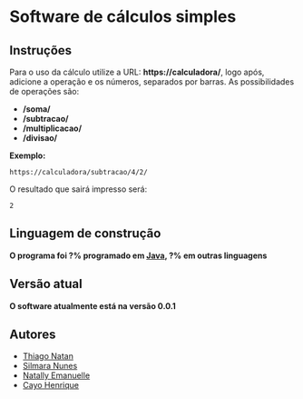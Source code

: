 # Software de cálculos simples

## Instruções

Para o uso da cálculo utilize a URL: **https://calculadora/**, logo após, adicione a operação e os números, separados por barras.
As possibilidades de operações são:
* **/soma/**
* **/subtracao/**
* **/multiplicacao/**
* **/divisao/**

**Exemplo:**
```
https://calculadora/subtracao/4/2/
```
O resultado que sairá impresso será:
```
2
```
## Linguagem de construção

**O programa foi ?% programado em [Java](https://www.java.com/pt-BR/), ?% em outras linguagens**

## Versão atual

**O software atualmente está na versão 0.0.1**

## Autores

* [Thiago Natan](https://github.com/oagarian/)
* [Silmara Nunes](https://github.com/sil008)
* [Natally Emanuelle](https://github.com/natally02/)
* [Cayo Henrique](https://github.com/cayohenrique250)
